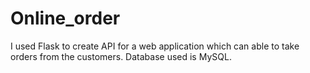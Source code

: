 # Online_order
I used Flask to create API for a web application which can able to take orders from the customers. Database used is MySQL. 
